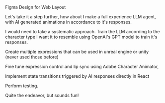 Figma Design for Web Layout


Let's take it a step further, how about I make a full experience LLM agent, with AI generated animations in accordance to it's responses. 

I would need to take a systematic approach. Train the LLM according to the character type I want it to resemble using OpenAI's GPT model to train it's responses.

Create multiple expressions that can be used in unreal engine or unity (never used those before)

Fine tune expression control and lip sync using Adobe Character Animator,

Implement state transitions triggered by AI responses directly in React

Perform testing.

Quite the endeavor, but sounds fun!
